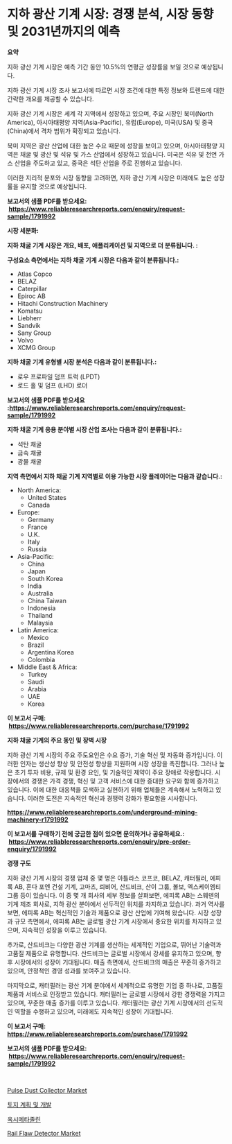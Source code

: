<p><h1>지하 광산 기계 시장: 경쟁 분석, 시장 동향 및 2031년까지의 예측</h1></p><p><strong>요약</strong></p>
<p><p>지하 광산 기계 시장은 예측 기간 동안 10.5%의 연평균 성장률을 보일 것으로 예상됩니다. </p><p>지하 광산 기계 시장 조사 보고서에 따르면 시장 조건에 대한 특정 정보와 트렌드에 대한 간략한 개요를 제공할 수 있습니다. </p><p>지하 광산 기계 시장은 세계 각 지역에서 성장하고 있으며, 주요 시장인 북미(North America), 아시아태평양 지역(Asia-Pacific), 유럽(Europe), 미국(USA) 및 중국(China)에서 격차 범위가 확장되고 있습니다. </p><p>북미 지역은 광산 산업에 대한 높은 수요 때문에 성장을 보이고 있으며, 아시아태평양 지역은 채굴 및 광산 및 석유 및 가스 산업에서 성장하고 있습니다. 미국은 석유 및 천연 가스 산업을 주도하고 있고, 중국은 석탄 산업을 주로 진행하고 있습니다. </p><p>이러한 지리적 분포와 시장 동향을 고려하면, 지하 광산 기계 시장은 미래에도 높은 성장률을 유지할 것으로 예상됩니다.</p></p>
<p><strong>보고서의 샘플 PDF를 받으세요: &nbsp;<a href="https://www.reliableresearchreports.com/enquiry/request-sample/1791992">https://www.reliableresearchreports.com/enquiry/request-sample/1791992</a></strong></p>
<p><strong>시장 세분화:</strong></p>
<p><strong> 지하 채굴 기계 시장은 개요, 배포, 애플리케이션 및 지역으로 더 분류됩니다. :</strong></p>
<p><strong>구성요소 측면에서는 지하 채굴 기계 시장은 다음과 같이 분류됩니다.:</strong></p>
<p><ul><li>Atlas Copco</li><li>BELAZ</li><li>Caterpillar</li><li>Epiroc AB</li><li>Hitachi Construction Machinery</li><li>Komatsu</li><li>Liebherr</li><li>Sandvik</li><li>Sany Group</li><li>Volvo</li><li>XCMG Group</li></ul></p>
<p><strong> 지하 채굴 기계 유형별 시장 분석은 다음과 같이 분류됩니다.:</strong></p>
<p><ul><li>로우 프로파일 덤프 트럭 (LPDT)</li><li>로드 홀 및 덤프 (LHD) 로더</li></ul></p>
<p><strong>보고서의 샘플 PDF를 받으세요 :<a href="https://www.reliableresearchreports.com/enquiry/request-sample/1791992">https://www.reliableresearchreports.com/enquiry/request-sample/1791992</a></strong></p>
<p><strong> 지하 채굴 기계 응용 분야별 시장 산업 조사는 다음과 같이 분류됩니다.:</strong></p>
<p><ul><li>석탄 채굴</li><li>금속 채굴</li><li>광물 채굴</li></ul></p>
<p><strong>지역 측면에서 지하 채굴 기계 지역별로 이용 가능한 시장 플레이어는 다음과 같습니다.:</strong></p>
<p><ul>
    <li>
        North America:
        <ul>
            <li>United States</li>
            <li>Canada</li>
        </ul>
    </li>
    <li>
        Europe:
        <ul>
            <li>Germany</li>
            <li>France</li>
            <li>U.K.</li>
            <li>Italy</li>
            <li>Russia</li>
        </ul>
    </li>
    <li>
        Asia-Pacific:
        <ul>
            <li>China</li>
            <li>Japan</li>
            <li>South Korea</li>
            <li>India</li>
            <li>Australia</li>
            <li>China Taiwan</li>
            <li>Indonesia</li>
            <li>Thailand</li>
            <li>Malaysia</li>
        </ul>
    </li>
    <li>
        Latin America:
        <ul>
            <li>Mexico</li>
            <li>Brazil</li>
            <li>Argentina Korea</li>
            <li>Colombia</li>
        </ul>
    </li>
    <li>
        Middle East & Africa:
        <ul>
            <li>Turkey</li>
            <li>Saudi</li>
            <li>Arabia</li>
            <li>UAE</li>
            <li>Korea</li>
        </ul>
    </li>
    </ul></p>
<p><strong>이 보고서 구매: &nbsp;<a href="https://www.reliableresearchreports.com/purchase/1791992">https://www.reliableresearchreports.com/purchase/1791992</a></strong></p>
<p><strong>지하 채굴 기계의 주요 동인 및 장벽 시장</strong></p>
<p><p>지하 광산 기계 시장의 주요 주도요인은 수요 증가, 기술 혁신 및 자동화 증가입니다. 이러한 인자는 생산성 향상 및 안전성 향상을 지원하며 시장 성장을 촉진합니다. 그러나 높은 초기 투자 비용, 규제 및 환경 요인, 및 기술적인 제약이 주요 장애로 작용합니다. 시장에서의 경쟁은 가격 경쟁, 혁신 및 고객 서비스에 대한 증대한 요구와 함께 증가하고 있습니다. 이에 대한 대응책을 모색하고 실현하기 위해 업체들은 계속해서 노력하고 있습니다. 이러한 도전은 지속적인 혁신과 경쟁력 강화가 필요함을 시사합니다.</p></p>
<p><strong><a href="https://www.reliableresearchreports.com/underground-mining-machinery-r1791992">https://www.reliableresearchreports.com/underground-mining-machinery-r1791992</a></strong></p>
<p><strong>이 보고서를 구매하기 전에 궁금한 점이 있으면 문의하거나 공유하세요.: &nbsp;<a href="https://www.reliableresearchreports.com/enquiry/pre-order-enquiry/1791992">https://www.reliableresearchreports.com/enquiry/pre-order-enquiry/1791992</a></strong></p>
<p><strong>경쟁 구도</strong></p>
<p><p>지하 광산 기계 시장의 경쟁 업체 중 몇 명은 아틀라스 코프코, BELAZ, 캐터필러, 에피록 AB, 혼다 포엔 건설 기계, 고마츠, 릐비어, 산드비크, 산이 그룹, 볼보, 엑스케이엠티 그룹 등이 있습니다. 이 중 몇 개 회사의 세부 정보를 살펴보면, 에피록 AB는 스웨덴의 기계 제조 회사로, 지하 광산 분야에서 선두적인 위치를 차지하고 있습니다. 과거 역사를 보면, 에피록 AB는 혁신적인 기술과 제품으로 광산 산업에 기여해 왔습니다. 시장 성장과 규모 측면에서, 에피록 AB는 글로벌 광산 기계 시장에서 중요한 위치를 차지하고 있으며, 지속적인 성장을 이루고 있습니다.</p><p>추가로, 산드비크는 다양한 광산 기계를 생산하는 세계적인 기업으로, 뛰어난 기술력과 고품질 제품으로 유명합니다. 산드비크는 글로벌 시장에서 강세를 유지하고 있으며, 향후 시장에서의 성장이 기대됩니다. 매출 측면에서, 산드비크의 매출은 꾸준히 증가하고 있으며, 안정적인 경영 성과를 보여주고 있습니다.</p><p>마지막으로, 캐터필러는 광산 기계 분야에서 세계적으로 유명한 기업 중 하나로, 고품질 제품과 서비스로 인정받고 있습니다. 캐터필러는 글로벌 시장에서 강한 경쟁력을 가지고 있으며, 꾸준한 매출 증가를 이루고 있습니다. 캐터필러는 광산 기계 시장에서의 선도적인 역할을 수행하고 있으며, 미래에도 지속적인 성장이 기대됩니다.</p></p>
<p><strong>이 보고서 구매: &nbsp; <a href="https://www.reliableresearchreports.com/purchase/1791992">https://www.reliableresearchreports.com/purchase/1791992</a></strong></p>
<p><strong>보고서의 샘플 PDF를 받으세요: &nbsp;<a href="https://www.reliableresearchreports.com/enquiry/request-sample/1791992">https://www.reliableresearchreports.com/enquiry/request-sample/1791992</a></strong><strong></strong></p>
<p>&nbsp;</p>
<p><p><a href="https://github.com/prosalinda88/Market-Research-Report-List-4/blob/main/pulse-dust-collector-market.md">Pulse Dust Collector Market</a></p><p><a href="https://medium.com/@johnsonlowe2023_38650/%ED%86%A0%EC%A7%80-%EA%B3%84%ED%9A%8D-%EB%B0%8F-%EA%B0%9C%EB%B0%9C-%EC%8B%9C%EC%9E%A5-%EC%84%B1%EA%B3%B5%EC%A0%81%EC%9D%B8-%EB%B9%84%EC%A6%88%EB%8B%88%EC%8A%A4-%EC%A0%84%EB%9E%B5%EC%9D%98-%EC%97%B4%EC%87%A0-2031%EB%85%84%EA%B9%8C%EC%A7%80-%EC%98%88%EC%B8%A1-9765e085dfc2">토지 계획 및 개발</a></p><p><a href="https://medium.com/@jodyomenick905/%EC%82%B0%EC%97%85%EC%9D%80-%EC%8B%9C%EC%9E%A5-%EC%A0%90%EC%9C%A0%EC%9C%A8-%EA%B7%9C%EB%AA%A8-%EB%B0%8F-2031%EB%85%84%EA%B9%8C%EC%A7%80%EC%9D%98-%EC%98%88%EC%B8%A1%EC%97%90-%EC%A4%91%EC%A0%90%EC%9D%84-%EB%91%90%EA%B3%A0-%EC%9E%88%EC%8A%B5%EB%8B%88%EB%8B%A4-c1f3223bc5fc">옥시메타졸린</a></p><p><a href="https://github.com/NorbertYates/Market-Research-Report-List-4/blob/main/rail-flaw-detector-market.md">Rail Flaw Detector Market</a></p></p>